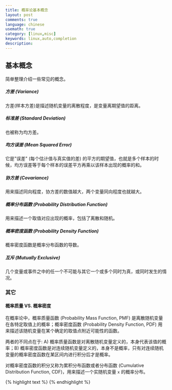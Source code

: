 ```yaml
---
title: 概率论基本概念
layout: post
comments: true
language: chinese
usemath: true
category: [linux,misc]
keywords: linux,auto,completion
description:
---
```


<!-- more -->

## 基本概念

简单整理介绍一些常见的概念。

##### 方差 (Variance)

方差(样本方差)是描述随机变量的离散程度，是变量离期望值的距离。

##### 标准差 (Standard Deviation)

也被称为均方差。

##### 均方误差 (Mean Squared Error)

它是"误差" (每个估计值与真实值的差) 的平方的期望值，也就是多个样本的时候，均方误差等于每个样本的误差平方再乘以该样本出现的概率的和。

##### 协方差 (Covariance)

用来描述同向程度，协方差的数值越大，两个变量同向程度也就越大。

##### 概率分布函数 (Probability Distribution Function)

用来描述一个取值对应出现的概率，包括了离散和随机。

##### 概率密度函数 (Probability Density Function)

概率密度函数是概率分布函数的导数。

##### 互斥 (Mutually Exclusive)

几个变量或事件之中的任一个不可能与其它一个或多个同时为真，或同时发生的情况。

### 其它

#### 概率质量 VS. 概率密度

在概率论中，概率质量函数 (Probability Mass Function, PMF) 是离散随机变量在各特定取值上的概率；概率密度函数 (Probability Density Function, PDF) 用来描述该随机变量在某个确定的取值点附近可能性的函数。

两者的不同点在于: A) 概率质量函数是对离散随机变量定义的，本身代表该值的概率；B) 概率密度函数是对连续随机变量定义的，本身不是概率，只有对连续随机变量的概率密度函数在某区间内进行积分后才是概率。

对概率密度函数的积分又称为累积分布函数或者分布函数 (Cumulative Distribution Function, CDF)，用来描述一个实随机变量 `x` 的概率分布。


<!--
## 箱形图 Box and Whisker

是一种用作显示一组数据分散情况资料的统计图。

## 中心极限定理 Central Limit Theorem

给定一个任意分布的总体，每次从这些总体中随机抽取 n 个抽样，一共抽 m 次， 然后把这 m 组抽样分别求出平均值，这些平均值的分布接近正态分布。

其中需要注意：

1. 总体本身不要求是正态分布，可以是任意分布类型。
2. 样本每组要足够大，但也不需要太大。一般大于等于 30 即可。

相关的介绍
https://zhuanlan.zhihu.com/p/25241653

## 样本方差

用来解释为什么样本方差的分母是 N-1
https://www.zhihu.com/question/20099757
-->


{% highlight text %}
{% endhighlight %}

